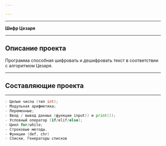 ```yaml
---

---
```


---

**Шифр Цезаря**

---
## **Описание проекта**

Программа способная шифровать и дешифровать текст в соответствии с алгоритмом Цезаря.

---
## **Составляющие проекта**

---
```go
- Целые числа (тип int);
- Модульная арифметика;
- Переменные;
- Ввод / вывод данных (функции input() и print());
- Условный оператор (if/elif/else);
- Цикл for/while;
- Строковые методы.
- Функции (def, chr)
- Списки, Генераторы списков
```
